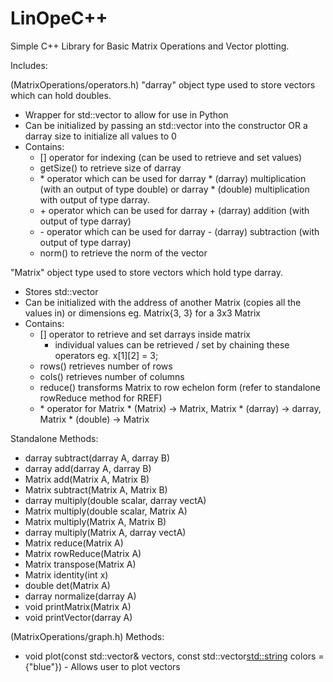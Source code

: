 # LinOpeC++

Simple C++ Library for Basic Matrix Operations and Vector plotting.

Includes:

(MatrixOperations/operators.h)
"darray" object type used to store vectors which can hold doubles.
-   Wrapper for std::vector<double> to allow for use in Python
-   Can be initialized by passing an std::vector into the constructor OR a darray size to initialize all values to 0
-   Contains:
    -   [] operator for indexing (can be used to retrieve and set values)
    -   getSize() to retrieve size of darray
    -   \* operator which can be used for darray * (darray) multiplication (with an output of type double) or darray * (double) multiplication with output of type darray.
    -   \+ operator which can be used for darray + (darray) addition (with output of type darray)
    -   \- operator which can be used for darray - (darray) subtraction (with output of type darray)
    -   norm() to retrieve the norm of the vector

"Matrix" object type used to store vectors which hold type darray.
-   Stores std::vector<darray>
-   Can be initialized with the address of another Matrix (copies all the values in) or dimensions eg. Matrix{3, 3} for a 3x3 Matrix
-   Contains:
    -   [] operator to retrieve and set darrays inside matrix
        - individual values can be retrieved / set by chaining these operators eg. x[1][2] = 3;
    -   rows() retrieves number of rows
    -   cols() retrieves number of columns
    -   reduce() transforms Matrix to row echelon form (refer to standalone rowReduce method for RREF)
    -   \* operator for Matrix * (Matrix) -> Matrix, Matrix * (darray) -> darray, Matrix * (double) -> Matrix

Standalone Methods:
-   darray subtract(darray A, darray B)
-   darray add(darray A, darray B)
-   Matrix add(Matrix A, Matrix B)
-   Matrix subtract(Matrix A, Matrix B)
-   darray multiply(double scalar, darray vectA)
-   Matrix multiply(double scalar, Matrix A)
-   Matrix multiply(Matrix A, Matrix B)
-   darray multiply(Matrix A, darray vectA)
-   Matrix reduce(Matrix A)
-   Matrix rowReduce(Matrix A)
-   Matrix transpose(Matrix A)
-   Matrix identity(int x)
-   double det(Matrix A)
-   darray normalize(darray A)
-   void printMatrix(Matrix A)
-   void printVector(darray A)

(MatrixOperations/graph.h)
Methods:
-   void plot(const std::vector<darray>& vectors, const std::vector<std::string> colors = {"blue"})
        - Allows user to plot vectors
